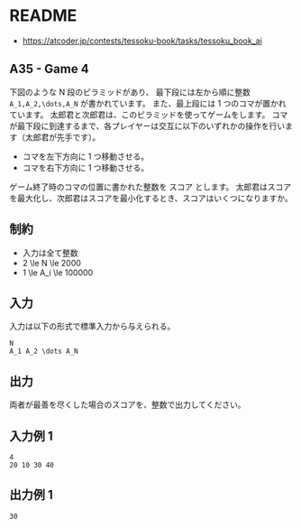 # README
- <https://atcoder.jp/contests/tessoku-book/tasks/tessoku_book_ai>
## A35 - Game 4
下図のような N 段のピラミッドがあり、
最下段には左から順に整数 `A_1,A_2,\dots,A_N` が書かれています。
また、最上段には 1 つのコマが置かれています。
太郎君と次郎君は、このピラミッドを使ってゲームをします。
コマが最下段に到達するまで、各プレイヤーは交互に以下のいずれかの操作を行います（太郎君が先手です）。

* コマを左下方向に 1 つ移動させる。
* コマを右下方向に 1 つ移動させる。

ゲーム終了時のコマの位置に書かれた整数を スコア とします。
太郎君はスコアを最大化し、次郎君はスコアを最小化するとき、スコアはいくつになりますか。
## 制約
* 入力は全て整数
* 2 \le N \le 2000
* 1 \le A_i \le 100000
## 入力
入力は以下の形式で標準入力から与えられる。

```
N
A_1 A_2 \dots A_N
```
## 出力
両者が最善を尽くした場合のスコアを、整数で出力してください。
## 入力例 1
```
4
20 10 30 40
```
## 出力例 1
```
30
```
